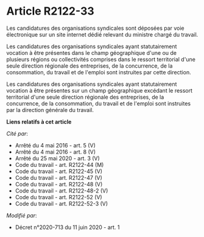 # Article R2122-33

Les candidatures des organisations syndicales sont déposées par voie électronique sur un site internet dédié relevant du
ministre chargé du travail.

Les candidatures des organisations syndicales ayant statutairement vocation à être présentes dans le champ géographique d'une
ou de plusieurs régions ou collectivités comprises dans le ressort territorial d'une seule direction régionale des
entreprises, de la concurrence, de la consommation, du travail et de l'emploi sont instruites par cette direction.

Les candidatures des organisations syndicales ayant statutairement vocation à être présentes sur un champ géographique
excédant le ressort territorial d'une seule direction régionale des entreprises, de la concurrence, de la consommation, du
travail et de l'emploi sont instruites par la direction générale du travail.

**Liens relatifs à cet article**

_Cité par_:

  - Arrêté du 4 mai 2016 - art. 5 (V)
  - Arrêté du 4 mai 2016 - art. 8 (V)
  - Arrêté du 25 mai 2020 - art. 3 (V)
  - Code du travail - art. R2122-44 (M)
  - Code du travail - art. R2122-45 (V)
  - Code du travail - art. R2122-47 (V)
  - Code du travail - art. R2122-48 (V)
  - Code du travail - art. R2122-48-2 (V)
  - Code du travail - art. R2122-52 (V)
  - Code du travail - art. R2122-52-3 (V)

_Modifié par_:

  - Décret n°2020-713 du 11 juin 2020 - art. 1
